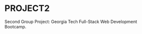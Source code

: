 # PROJECT2                             
Second Group Project: Georgia Tech Full-Stack Web Development Bootcamp.
